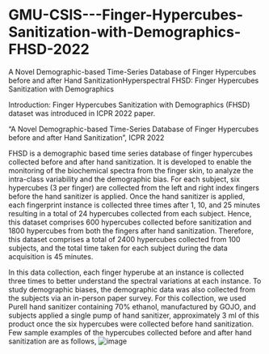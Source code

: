 # GMU-CSIS---Finger-Hypercubes-Sanitization-with-Demographics-FHSD-2022
A Novel Demographic-based  Time-Series Database of Finger Hypercubes before and after Hand SanitizationHyperspectral 
FHSD: Finger Hypercubes Sanitization with Demographics

Introduction: 
Finger Hypercubes Sanitization with Demographics (FHSD) dataset was introduced in ICPR 2022 paper. 

“A Novel Demographic-based  Time-Series Database of Finger Hypercubes before and after Hand Sanitization”, ICPR 2022 

FHSD is a demographic based time series database of finger hypercubes collected before and after hand sanitization. It is developed to enable the monitoring of the biochemical spectra from the finger skin, to analyze the intra-class variability and the demographic bias. 
For each subject, six hypercubes (3 per finger) are collected from the left and right index fingers before the hand sanitizer is applied. Once the hand sanitizer is applied, each fingerprint instance is collected three times after 1, 10, and 25 minutes resulting in a total of 24 hypercubes collected from each subject. Hence, this dataset comprises 600 hypercubes collected before sanitization and 1800 hypercubes from both the fingers after hand sanitization. Therefore, this dataset comprises a total of 2400 hypercubes collected from 100 subjects, and the total time taken for each subject during the data acquisition is 45 minutes.

In this data collection, each finger hyperube at an instance is collected three times to better understand the spectral variations at each instance. To study demographic biases, the demographic data was also collected from the subjects via an in-person paper survey. For this collection, we used Purell hand sanitizer containing 70% ethanol, manufactured by GOJO, and subjects applied a single pump of hand sanitizer, approximately 3 ml of this product once the six hypercubes were collected before hand sanitization. Few sample examples of the hypercubes collected before and after hand sanitization are as follows,
![image](https://user-images.githubusercontent.com/110630365/182929820-0d4343ae-2304-428a-9cd8-3afeaa9c0dfc.png)
